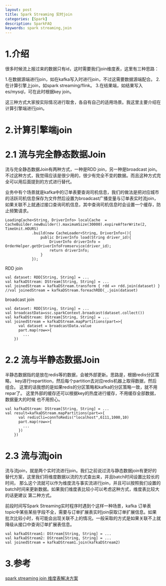 ```yaml
---
layout: post
title: Spark Streaming 实时join
categories: [Spark]
description: SparkFAQ
keywords: spark streaming,join
---
```


# 1.介绍
很多时候流上报过来的数据只有id，这时需要我们join维度表，这里有三种思路：

1.在数据源端进行join，如在kafka写入时进行join，不过这需要数据源端配合。
2.在计算引擎上join，如spark streaming/flink。
3.在结果端，如结果写入es/mysql，可在此时根据key join。

这三种方式大家按实际情况进行取舍，各自有自己的适用场景。我这里主要介绍在计算引擎端进行join。
# 2.计算引擎端join
# 2.1 流与完全静态数据Join
流与完全静态数据Join有两种方式，一种是RDD join，另一种是broadcast join。
不过这种方式，我觉得应该是很少用的，很少有完全不变的数据。而且这种方式完
全可以用后面提到的方式进行替代。

业务中有个场景就是kafka中的订单表要查询司机信息，我们的做法是把对应城市的活跃司机信息保存为文件然后设置为broadcast广播变量与订单表实时流join，如果关联不上就通过接口查询司机信息，其中查询司机信息时会设置一个缓存，防止频繁请求。
```$xslt
LoadingCache<String, DriverInfo> localCache  = CacheBuilder.newBuilder().maximumSize(30000).expireAfterWrite(2, TimeUnit.HOURS)
            .build(new CacheLoader<String, DriverInfo>(){
                public DriverInfo load(String driver_id){
                    DriverInfo driverInfo = OrderHelper.getDriverInfoFromservice(driver_id);
                    return driverInfo;
                }
            });
```
RDD join
```$xslt
val dataset: RDD[String, String] = ...
val kafkaDStream: DStream[String, String] = ...
val joinedStream = kafkaDStream.transform { rdd => rdd.join(dataset) }
//val joinedStream = kafkaDStream.foreachRDD(_.join(dataset)

```
broadcast join
```
val dataset: RDD[String, String] = ...
val broadcastData=ssc.sparkContext.broadcast(dataset.collect())
val kafkaDStream: DStream[String, String] = ...
val joinedStream = kafkaDStream.mapPartitions(part=>{
      val dataset = broadcastData.value
      part.map(row=>{
        ...
    })
```
# 2.2 流与半静态数据Join
半静态数据指的是放在redis等的数据，会被外部更新。思路是，根据redis分区策略，
key进行repartition，然后每个partition去对应redis机器上取得数据，然后组合。
这里的话我想的是如果redis的分区策略和kafka的分区策略一致，就不用repar了。
这里外部的缓存还可以根据key的热度进行缓存，不用缓存全部数据，数据量大的时候
也不用担心。
```
val kafkaDStream: DStream[String, String] = ...
val result=kafkaDStream.mapPartitions(part=>{
      val redisCli=connToRedis("localhost",6111,1000,10)
      part.map(row=>{
        ...
      })
    })
```
# 2.3 流与流join
流与流join，就是两个实时流进行join。我们之前说过流与静态数据join有更好的替代方案，这里我们将维度数据以流的方式查出来，并且batch时间设置比较长的时间，
那么这个流就可以作为维度流与事实流进行join，并且可以按照我们设置的batch时间来更新数据。如果我们维度表比较小可以考虑这种方式，维度表比较大的话更建议
第二种方式。

前段时间写Spark Streaming实时程序时遇到个这样一种场景，kafka 订单表topic中某些某些字段不全，需要与订单扩展表实时join获取订单扩展信息。如果批次比较小时，有可能会出现关联不上的情况。一般采取的方式是如果关联不上就降级从接口中查询订单扩展表信息。
```
val kafkaDStream1: DStream[String, String] = ...
val kafkaDStream2: DStream[String, String] = ...
val joinedStream = kafkaDStream1.join(kafkaDStream2)

```
# 3.参考
[spark streaming join 维度表解决方案](https://riverzzz.github.io/2019/05/13/spark-streaming-join-%E7%BB%B4%E5%BA%A6%E8%A1%A8%E8%A7%A3%E5%86%B3%E6%96%B9%E6%A1%88/)

